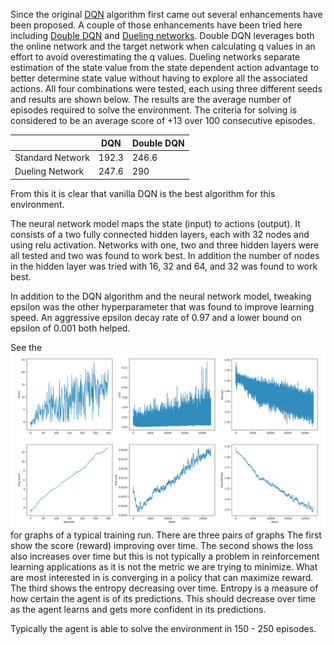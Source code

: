 Since the original [DQN](https://deepmind.com/research/dqn/) algorithm first came out several enhancements have been proposed.  A couple of those enhancements have been tried here including [Double DQN](https://arxiv.org/abs/1509.06461) and [Dueling networks](https://arxiv.org/abs/1511.06581).  Double DQN leverages both the online network and the target network when calculating q values in an effort to avoid overestimating the q values.  Dueling networks separate estimation of the state value from the state dependent action advantage to better determine state value without having to explore all the associated actions.  All four combinations were tested, each using three different seeds and results are shown below.  The results are the average number of episodes required to solve the environment.  The criteria for solving is considered to be an average score of +13 over 100 consecutive episodes.


|                  | DQN    |  Double DQN |
|------------------|--------|-------------|
| Standard Network | 192.3  | 246.6       |
| Dueling Network  | 247.6  | 290         |


From this it is clear that vanilla DQN is the best algorithm for this environment.

The neural network model maps the state (input) to actions (output).  It consists of a two fully connected hidden layers, each with 32 nodes and using relu activation.  Networks with one, two and three hidden layers were all tested and two was found to work best.  In addition the number of nodes in the hidden layer was tried with 16, 32 and 64, and 32 was found to work best.


In addition to the DQN algorithm and the neural network model, tweaking epsilon was the other hyperparameter that was found to improve learning speed.  An aggressive epsilon decay rate of 0.97 and a lower bound on epsilon of 0.001 both helped.

See the ![results](results.png) for graphs of a typical training run.  There are three pairs of graphs  The first show the score (reward) improving over time.  The second shows the loss also increases over time but this is not typically a problem in reinforcement learning applications as it is not the metric we are trying to minimize.  What are most interested in is converging in a policy that can maximize reward.  The third shows the entropy decreasing over time.  Entropy is a measure of how certain the agent is of its predictions.  This should decrease over time as the agent learns and gets more confident in its predictions.

Typically the agent is able to solve the environment in 150 - 250 episodes.
